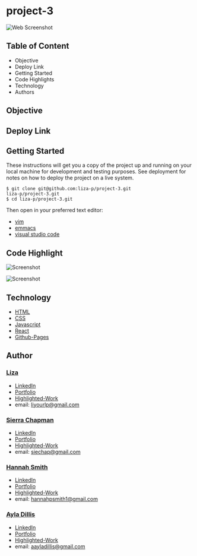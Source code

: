# project-3


![Web Screenshot]()


## Table of Content
- Objective
- Deploy Link
- Getting Started
- Code Highlights
- Technology
- Authors

## Objective


## Deploy Link


## Getting Started
These instructions will get you a copy of the project up and running on your local machine for development and testing purposes. See deployment for notes on how to deploy the project on a live system.

```
$ git clone git@github.com:liza-p/project-3.git
liza-p/project-3.git
$ cd liza-p/project-3.git
```
Then open in your preferred text editor:
- [vim](https://www.vim.org/) 
- [emmacs](https://www.gnu.org/software/emacs/)
- [visual studio code](https://code.visualstudio.com/) 

## Code Highlight


![Screenshot]()


![Screenshot]()



## Technology
* [HTML](https://developer.mozilla.org/en-US/docs/Web/HTML)
* [CSS](https://developer.mozilla.org/en-US/docs/Web/CSS)
* [Javascript](https://developer.mozilla.org/en-US/docs/Web/JavaScrip)
* [React](https://reactjs.org/)
* [Github-Pages](https://pages.github.com/)



## Author
### [Liza](https://github.com/liza-p)
- [LinkedIn]()
- [Portfolio]()
- [Highlighted-Work]()
- email: liyourlp@gmail.com

### [Sierra Chapman](https://github.com/SierraChapman)
- [LinkedIn]()
- [Portfolio]()
- [Highlighted-Work]()
- email: siechap@gmail.com

### [Hannah Smith](https://github.com/hannahpsmith1)
- [LinkedIn]()
- [Portfolio]()
- [Highlighted-Work]()
- email: hannahpsmith1@gmail.com

### [Ayla Dillis](https://github.com/ayladillis)
- [LinkedIn](https://www.linkedin.com/in/ayladillis/)
- [Portfolio](https://polar-falls-52203.herokuapp.com/)
- [Highlighted-Work](https://ayladillis.github.io/Coding-Bootcamp-Project-1-Zillow-Maps-API-AD/)
- email: aayladillis@gmail.com